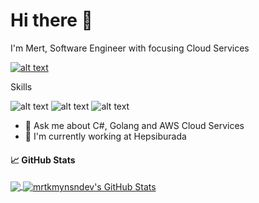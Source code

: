 # Hi there 👋 

I'm Mert, Software Engineer with focusing Cloud Services

[![alt text](https://img.shields.io/badge/LinkedIn-0077B5?style=for-the-badge&logo=linkedin&logoColor=white "Linkedin")](https://www.linkedin.com/in/mrtkmynsn)

Skills

![alt text](https://img.shields.io/badge/Go-00ADD8?style=for-the-badge&logo=go&logoColor=white "Golang")
![alt text](https://img.shields.io/badge/C%23-239120?style=for-the-badge&logo=c-sharp&logoColor=white "Csharp")
![alt text](https://img.shields.io/badge/Amazon_AWS-FF9900?style=for-the-badge&logo=amazonaws&logoColor=white "AWS Cloud")



- 💬 Ask me about C#, Golang and AWS Cloud Services
- 🏢 I'm currently working at Hepsiburada



#### &#x1f4c8; GitHub Stats

<a href="https://github.com/mrtkmynsndev/mrtkmynsndev">
  <img align="center" src="https://github-readme-stats.vercel.app/api/top-langs/?username=mrtkmynsndev&title_color=ffffff&text_color=c9cacc&icon_color=E67E22&bg_color=212121&langs_count=3" />
</a>
<a href="https://github.com/mrtkmynsndev/mrtkmynsndev">
  <img align="center" src="https://github-readme-stats.vercel.app/api?username=mrtkmynsndev&show_icons=true&line_height=27&count_private=true&title_color=ffffff&text_color=c9cacc&icon_color=E67E22&bg_color=212121" alt="mrtkmynsndev's GitHub Stats" />
</a>
